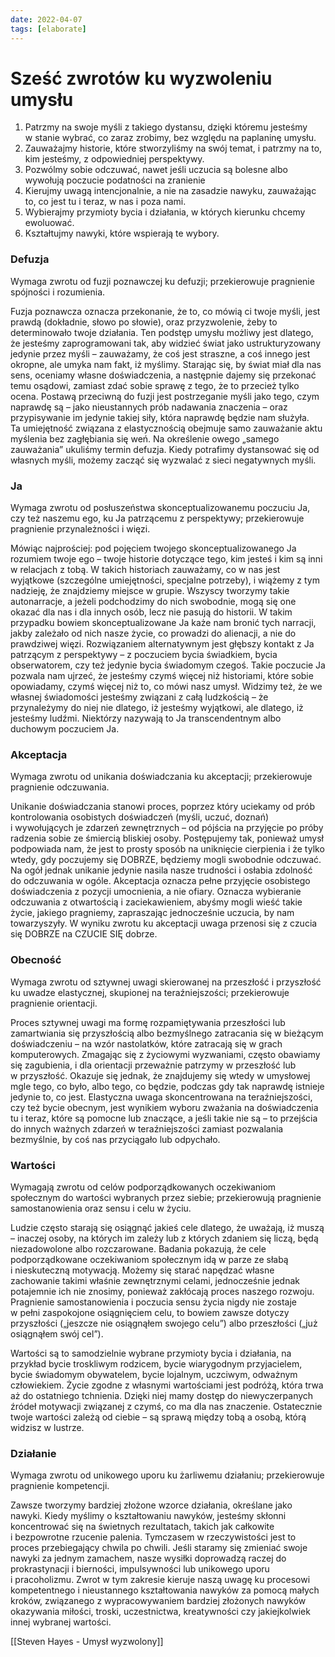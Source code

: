 ```yaml
---
date: 2022-04-07
tags: [elaborate]
---
```

# Sześć zwrotów ku wyzwoleniu umysłu

1. Patrzmy na swoje myśli z takiego dystansu, dzięki któremu jesteśmy w stanie wybrać, co zaraz zrobimy, bez względu na paplaninę umysłu.
2. Zauważajmy historie, które stworzyliśmy na swój temat, i patrzmy na to, kim jesteśmy, z odpowiedniej perspektywy.
3. Pozwólmy sobie odczuwać, nawet jeśli uczucia są bolesne albo wywołują poczucie podatności na zranienie
4. Kierujmy uwagą intencjonalnie, a nie na zasadzie nawyku, zauważając to, co jest tu i teraz, w nas i poza nami.
5. Wybierajmy przymioty bycia i działania, w których kierunku chcemy ewoluować.
6. Kształtujmy nawyki, które wspierają te wybory.

### Defuzja
Wymaga zwrotu od fuzji poznawczej ku defuzji; przekierowuje pragnienie spójności i rozumienia.

Fuzja poznawcza oznacza przekonanie, że to, co mówią ci twoje myśli, jest prawdą (dokładnie, słowo po słowie), oraz przyzwolenie, żeby to determinowało twoje działania. Ten podstęp umysłu możliwy jest dlatego, że jesteśmy zaprogramowani tak, aby widzieć świat jako ustrukturyzowany jedynie przez myśli – zauważamy, że coś jest straszne, a coś innego jest okropne, ale umyka nam fakt, iż myślimy. Starając się, by świat miał dla nas sens, oceniamy własne doświadczenia, a następnie dajemy się przekonać temu osądowi, zamiast zdać sobie sprawę z tego, że to przecież tylko ocena. Postawą przeciwną do fuzji jest postrzeganie myśli jako tego, czym naprawdę są – jako nieustannych prób nadawania znaczenia – oraz przypisywanie im jedynie takiej siły, która naprawdę będzie nam służyła. Ta umiejętność związana z elastycznością obejmuje samo zauważanie aktu myślenia bez zagłębiania się weń. Na określenie owego „samego zauważania” ukuliśmy termin defuzja. Kiedy potrafimy dystansować się od własnych myśli, możemy zacząć się wyzwalać z sieci negatywnych myśli.

### Ja
Wymaga zwrotu od posłuszeństwa skonceptualizowanemu poczuciu Ja, czy też naszemu ego, ku Ja patrzącemu z perspektywy; przekierowuje pragnienie przynależności i więzi.

Mówiąc najprościej: pod pojęciem twojego skonceptualizowanego Ja rozumiem twoje ego – twoje historie dotyczące tego, kim jesteś i kim są inni w relacjach z tobą. W takich historiach zauważamy, co w nas jest wyjątkowe (szczególne umiejętności, specjalne potrzeby), i wiążemy z tym nadzieję, że znajdziemy miejsce w grupie. Wszyscy tworzymy takie autonarracje, a jeżeli podchodzimy do nich swobodnie, mogą się one okazać dla nas i dla innych osób, lecz nie pasują do historii. W takim przypadku bowiem skonceptualizowane Ja każe nam bronić tych narracji, jakby zależało od nich nasze życie, co prowadzi do alienacji, a nie do prawdziwej więzi. Rozwiązaniem alternatywnym jest głębszy kontakt z Ja patrzącym z perspektywy – z poczuciem bycia świadkiem, bycia obserwatorem, czy też jedynie bycia świadomym czegoś. Takie poczucie Ja pozwala nam ujrzeć, że jesteśmy czymś więcej niż historiami, które sobie opowiadamy, czymś więcej niż to, co mówi nasz umysł. Widzimy też, że we własnej świadomości jesteśmy związani z całą ludzkością – że przynależymy do niej nie dlatego, iż jesteśmy wyjątkowi, ale dlatego, iż jesteśmy ludźmi. Niektórzy nazywają to Ja transcendentnym albo duchowym poczuciem Ja.

### Akceptacja
Wymaga zwrotu od unikania doświadczania ku akceptacji; przekierowuje pragnienie odczuwania.

Unikanie doświadczania stanowi proces, poprzez który uciekamy od prób kontrolowania osobistych doświadczeń (myśli, uczuć, doznań) i wywołujących je zdarzeń zewnętrznych – od pójścia na przyjęcie po próby radzenia sobie ze śmiercią bliskiej osoby. Postępujemy tak, ponieważ umysł podpowiada nam, że jest to prosty sposób na uniknięcie cierpienia i że tylko wtedy, gdy poczujemy się DOBRZE, będziemy mogli swobodnie odczuwać. Na ogół jednak unikanie jedynie nasila nasze trudności i osłabia zdolność do odczuwania w ogóle. Akceptacja oznacza pełne przyjęcie osobistego doświadczenia z pozycji umocnienia, a nie ofiary. Oznacza wybieranie odczuwania z otwartością i zaciekawieniem, abyśmy mogli wieść takie życie, jakiego pragniemy, zapraszając jednocześnie uczucia, by nam towarzyszyły. W wyniku zwrotu ku akceptacji uwaga przenosi się z czucia się DOBRZE na CZUCIE SIĘ dobrze.

### Obecność
Wymaga zwrotu od sztywnej uwagi skierowanej na przeszłość i przyszłość ku uwadze elastycznej, skupionej na teraźniejszości; przekierowuje pragnienie orientacji.

Proces sztywnej uwagi ma formę rozpamiętywania przeszłości lub zamartwiania się przyszłością albo bezmyślnego zatracania się w bieżącym doświadczeniu – na wzór nastolatków, które zatracają się w grach komputerowych. Zmagając się z życiowymi wyzwaniami, często obawiamy się zagubienia, i dla orientacji przeważnie patrzymy w przeszłość lub w przyszłość. Okazuje się jednak, że znajdujemy się wtedy w umysłowej mgle tego, co było, albo tego, co będzie, podczas gdy tak naprawdę istnieje jedynie to, co jest. Elastyczna uwaga skoncentrowana na teraźniejszości, czy też bycie obecnym, jest wynikiem wyboru zważania na doświadczenia tu i teraz, które są pomocne lub znaczące, a jeśli takie nie są – to przejścia do innych ważnych zdarzeń w teraźniejszości zamiast pozwalania bezmyślnie, by coś nas przyciągało lub odpychało.

### Wartości
Wymagają zwrotu od celów podporządkowanych oczekiwaniom społecznym do wartości wybranych przez siebie; przekierowują pragnienie samostanowienia oraz sensu i celu w życiu.

Ludzie często starają się osiągnąć jakieś cele dlatego, że uważają, iż muszą – inaczej osoby, na których im zależy lub z których zdaniem się liczą, będą niezadowolone albo rozczarowane. Badania pokazują, że cele podporządkowane oczekiwaniom społecznym idą w parze ze słabą i nieskuteczną motywacją. Możemy się starać napędzać własne zachowanie takimi właśnie zewnętrznymi celami, jednocześnie jednak potajemnie ich nie znosimy, ponieważ zakłócają proces naszego rozwoju. Pragnienie samostanowienia i poczucia sensu życia nigdy nie zostaje w pełni zaspokojone osiągnięciem celu, to bowiem zawsze dotyczy przyszłości („jeszcze nie osiągnąłem swojego celu”) albo przeszłości („już osiągnąłem swój cel”).

Wartości są to samodzielnie wybrane przymioty bycia i działania, na przykład bycie troskliwym rodzicem, bycie wiarygodnym przyjacielem, bycie świadomym obywatelem, bycie lojalnym, uczciwym, odważnym człowiekiem. Życie zgodne z własnymi wartościami jest podróżą, która trwa aż do ostatniego tchnienia. Dzięki niej mamy dostęp do niewyczerpanych źródeł motywacji związanej z czymś, co ma dla nas znaczenie. Ostatecznie twoje wartości zależą od ciebie – są sprawą między tobą a osobą, którą widzisz w lustrze.

### Działanie
Wymaga zwrotu od unikowego uporu ku żarliwemu działaniu; przekierowuje pragnienie kompetencji.

Zawsze tworzymy bardziej złożone wzorce działania, określane jako nawyki. Kiedy myślimy o kształtowaniu nawyków, jesteśmy skłonni koncentrować się na świetnych rezultatach, takich jak całkowite i bezpowrotne rzucenie palenia. Tymczasem w rzeczywistości jest to proces przebiegający chwila po chwili. Jeśli staramy się zmieniać swoje nawyki za jednym zamachem, nasze wysiłki doprowadzą raczej do prokrastynacji i bierności, impulsywności lub unikowego uporu i pracoholizmu. Zwrot w tym zakresie kieruje naszą uwagę ku procesowi kompetentnego i nieustannego kształtowania nawyków za pomocą małych kroków, związanego z wypracowywaniem bardziej złożonych nawyków okazywania miłości, troski, uczestnictwa, kreatywności czy jakiejkolwiek innej wybranej wartości.

[[Steven Hayes - Umysł wyzwolony]]